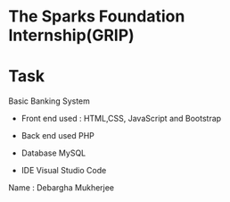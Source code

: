 # The Sparks Foundation Internship(GRIP)

# Task
Basic Banking System

- Front end used : 
HTML,CSS, JavaScript and Bootstrap

- Back end used
PHP

- Database
MySQL

- IDE
Visual Studio Code

Name : Debargha Mukherjee
